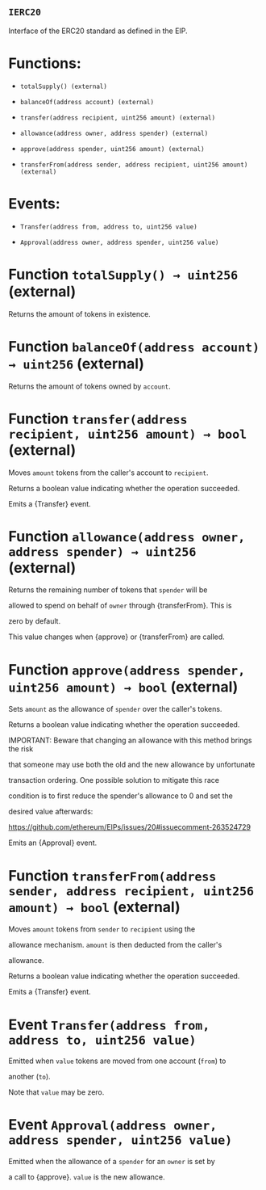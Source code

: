 ## `IERC20`

Interface of the ERC20 standard as defined in the EIP.

# Functions:

- `totalSupply() (external)`

- `balanceOf(address account) (external)`

- `transfer(address recipient, uint256 amount) (external)`

- `allowance(address owner, address spender) (external)`

- `approve(address spender, uint256 amount) (external)`

- `transferFrom(address sender, address recipient, uint256 amount) (external)`

# Events:

- `Transfer(address from, address to, uint256 value)`

- `Approval(address owner, address spender, uint256 value)`

# Function `totalSupply() → uint256` (external)

Returns the amount of tokens in existence.

# Function `balanceOf(address account) → uint256` (external)

Returns the amount of tokens owned by `account`.

# Function `transfer(address recipient, uint256 amount) → bool` (external)

Moves `amount` tokens from the caller's account to `recipient`.

Returns a boolean value indicating whether the operation succeeded.

Emits a {Transfer} event.

# Function `allowance(address owner, address spender) → uint256` (external)

Returns the remaining number of tokens that `spender` will be

allowed to spend on behalf of `owner` through {transferFrom}. This is

zero by default.

This value changes when {approve} or {transferFrom} are called.

# Function `approve(address spender, uint256 amount) → bool` (external)

Sets `amount` as the allowance of `spender` over the caller's tokens.

Returns a boolean value indicating whether the operation succeeded.

IMPORTANT: Beware that changing an allowance with this method brings the risk

that someone may use both the old and the new allowance by unfortunate

transaction ordering. One possible solution to mitigate this race

condition is to first reduce the spender's allowance to 0 and set the

desired value afterwards:

https://github.com/ethereum/EIPs/issues/20#issuecomment-263524729

Emits an {Approval} event.

# Function `transferFrom(address sender, address recipient, uint256 amount) → bool` (external)

Moves `amount` tokens from `sender` to `recipient` using the

allowance mechanism. `amount` is then deducted from the caller's

allowance.

Returns a boolean value indicating whether the operation succeeded.

Emits a {Transfer} event.

# Event `Transfer(address from, address to, uint256 value)`

Emitted when `value` tokens are moved from one account (`from`) to

another (`to`).

Note that `value` may be zero.

# Event `Approval(address owner, address spender, uint256 value)`

Emitted when the allowance of a `spender` for an `owner` is set by

a call to {approve}. `value` is the new allowance.
